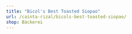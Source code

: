 ```yaml
---
title: "Bicol's Best Toasted Siopao"
url: /cainta-rizal/bicols-best-toasted-siopao/
shop: Bäckerei
---
```

